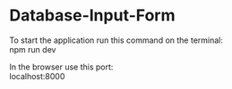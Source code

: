 # Database-Input-Form
To start the application run this command on the terminal: <br>
npm run dev <br>

In the browser use this port: <br>
localhost:8000
